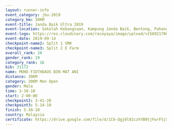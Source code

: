 ```yaml
---
layout: runner-info 
event_category: jbu-2019 
category_km: 30KM 
event-title: Janda Baik Ultra 2019
event-location: Sekolah Kebangsaan, Kampung Janda Baik, Bentong, Pahang, Malaysia 
event-logo: https://res.cloudinary.com/raceyaya/image/upload/v1569217009/logo/janda-baik_vch1pc.jpg 
event-date: 2019-09-14 
checkpoint-name2: Split 1 SMK 
checkpoint-name3: Split 2 E Farm 
overall_rank: 20
gender_rank: 19
category_rank: 16
bib: 31172
name: MOHD FIDTHDAUS BIN MAT ANI
distance: 30KM
category: 30KM Men Open
gender: Male
time: 3-38-10
start: 2-00-00
checkpoint2: 3-41-20
checkpoint3: 5-14-10
finish: 5-38-10
country: Malaysia
certificate: https://drive.google.com/file/d/1C6-Qgj8l81czhYB0tjFwrFSjSZIIJGJV/view?usp=sharing
---
```


